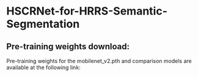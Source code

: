 **HSCRNet-for-HRRS-Semantic-Segmentation**
====
Pre-training weights download:
----
Pre-training weights for the mobilenet_v2.pth and comparison models are available at the following link:
